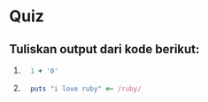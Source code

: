 # Quiz

## Tuliskan output dari kode berikut:
  1. ```ruby
       1 + '0'
     ```

  2. ```ruby
       puts "i love ruby" =~ /ruby/
     ```
